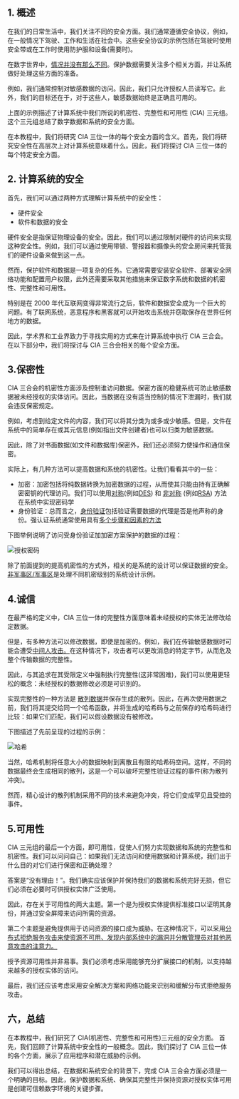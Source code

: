 ## 1. 概述

在我们的日常生活中，我们关注不同的安全方面。我们通常遵循安全协议，例如，在一般情况下驾驶、工作和生活在社会中。这些安全协议的示例包括在驾驶时使用安全带或在工作时使用防护服和设备(需要时)。

在数字世界中，[情况并没有那么不同](https://www.baeldung.com/cs/category/security)。保护数据需要关注多个相关方面，并让系统做好处理这些方面的准备。

例如，我们通常控制对敏感数据的访问。因此，我们只允许授权人员读写它。此外，我们的目标还在于，对于这些人，敏感数据始终是正确且可用的。

上面的示例描述了计算系统中我们所说的机密性、完整性和可用性 (CIA) 三元组。这个三元组总结了数字数据和系统的安全方面。

在本教程中，我们将研究 CIA 三位一体的每个安全方面的含义。首先，我们将研究安全性在高层次上对计算系统意味着什么。因此，我们将探讨 CIA 三位一体的每个特定安全方面。

## 2. 计算系统的安全

首先，我们可以通过两种方式理解计算系统中的安全性：

-   硬件安全
-   软件和数据的安全

硬件安全是指保证物理设备的安全。因此，我们可以通过限制对硬件的访问来实现这种安全性。例如，我们可以通过使用带锁、警报器和摄像头的安全房间来托管我们的硬件设备来做到这一点。 

然而，保护软件和数据是一项复杂的任务。它通常需要安装安全软件、部署安全网络功能和配置用户权限，此外还需要采取其他措施来保证数字系统和数据的机密性、完整性和可用性。

特别是在 2000 年代互联网变得非常流行之后，软件和数据安全成为一个巨大的问题。有了联网系统，恶意程序和黑客就可以开始攻击系统并窃取保存在世界任何地方的数据。

因此，学术界和工业界致力于寻找实用的方式来在计算系统中执行 CIA 三合会。在以下部分中，我们将探讨与 CIA 三合会相关的每个安全方面。

## 3.保密性

CIA 三合会的机密性方面涉及控制谁访问数据。保密方面的稳健系统可防止敏感数据被未经授权的实体访问。因此，当数据在没有适当控制的情况下泄漏时，我们就会违反保密规定。

例如，考虑到给定文件的内容，我们可以将其分类为或多或少敏感。但是，文件在系统中的简单存在或其元信息(例如指出文件创建者)也可以归类为敏感数据。

因此，除了对书面数据(如文件和数据库)保密外，我们还必须努力使操作和通信保密。

实际上，有几种方法可以提高数据和系统的机密性。让我们看看其中的一些：

-   加密：加密包括将纯数据转换为加密数据的过程，从而使其只能由持有正确解密密钥的代理访问。我们可以使用[对称](https://www.baeldung.com/cs/symmetric-vs-asymmetric-cryptography#symmetric)(例如[DES](https://www.baeldung.com/cs/des-vs-3des-vs-blowfish-vs-aes#1-des)) 和 [非对称](https://www.baeldung.com/cs/symmetric-vs-asymmetric-cryptography#assymetric) (例如[RSA](https://www.baeldung.com/java-rsa)) 方法在系统中实现密码学
-   身份验证：总而言之，[身份验证](https://www.baeldung.com/cs/authentication-vs-authorization)包括验证需要数据的代理是否是他声称的身份。强认证系统通常使用具有[多个步骤和因素的方法](https://www.baeldung.com/cs/multi-step-vs-multi-factor-auth)

下图举例说明了访问受身份验证加加密方案保护的数据的过程：

![授权密码](https://www.baeldung.com/wp-content/uploads/sites/4/2022/06/AuthCrypto.png)

除了前面提到的提高机密性的方式外，相关的是系统的设计可以保证数据的安全。[非军事区/军事区](https://www.baeldung.com/cs/public-dmz-network-architecture)是处理不同机密级别的系统设计示例。

## 4.诚信

在最严格的定义中，CIA 三位一体的完整性方面意味着未经授权的实体无法修改给定数据。

但是，有多种方法可以修改数据，即使是加密的。例如，我们在传输敏感数据时可能会遭受[中间人攻击。](https://www.baeldung.com/cs/security-mitm)在这种情况下，攻击者可以更改消息的特定字节，从而危及整个传输数据的完整性。

因此，与其追求在其受限定义中强制执行完整性(这非常困难)，我们可以使用更轻松的概念：未经授权的数据修改必须是可识别的。

实现完整性的一种方法是 [散列数据](https://www.baeldung.com/cs/hashing)并保存生成的散列。因此，在再次使用数据之前，我们将其提交给同一个哈希函数，并将生成的哈希码与之前保存的哈希码进行比较：如果它们匹配，我们可以假设数据没有被修改。

下图描述了先前呈现的过程的示例：

![哈希](https://www.baeldung.com/wp-content/uploads/sites/4/2022/06/Hashing.png)

当然，哈希机制将任意大小的数据映射到离散且有限的哈希码空间。这样，不同的数据最终会生成相同的散列，这是一个可以破坏完整性验证过程的事件(称为散列冲突)。

然而，精心设计的散列机制采用不同的技术来避免冲突，将它们变成罕见且受控的事件。

## 5.可用性

CIA 三元组的最后一个方面，即可用性，促使人们努力实现数据和系统的完整性和机密性。我们可以问问自己：如果我们无法访问和使用数据和计算系统，我们出于什么目的对它们进行保密和正确处理？

答案是“没有理由！”。我们确实应该保护并保持我们的数据和系统完好无损，但它们必须在必要时可供授权实体广泛使用。

因此，存在关于可用性的两大主题。第一个是为授权实体提供标准接口以证明其身份，并通过安全屏障来访问所需的资源。

第二个主题是避免提供用于访问资源的接口成为威胁。在这种情况下，可以采用[分布式拒绝服务攻击来使资源不可用、发现内部系统中的漏洞并分散管理员对其他恶意攻击的注意力。](https://www.baeldung.com/cs/dos-vs-ddos-attacks)

授予资源可用性并非易事。我们必须考虑采用能够充分扩展接口的机制，以支持越来越多的授权实体的访问。

最后，我们还应该考虑采用安全解决方案和网络功能来识别和缓解分布式拒绝服务攻击。

## 六，总结

在本教程中，我们研究了 CIA(机密性、完整性和可用性)三元组的安全方面。 首先，我们回顾了计算系统中安全性的一般概念。因此，我们探讨了 CIA 三位一体的各个方面，展示了应用程序和潜在威胁的示例。

我们可以得出总结，在数据和系统安全的背景下，完成 CIA 三合会方面必须是一个明确的目标。因此，保护数据和系统、确保其完整性并保持资源对授权实体可用是创建可信赖数字环境的关键步骤。